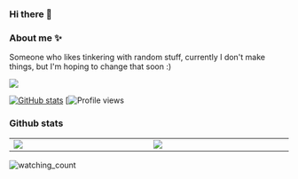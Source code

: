 ### Hi there 👋


### About me ✨

Someone who likes tinkering with random stuff, currently I don't make things, but I'm hoping to change that soon :)


<div style="display: flex; flex-direction: row;">
  <a align="center" href="https://discord.com/users/737340777709043802">
    <img align="center" src="https://lanyard-profile-readme.vercel.app/api/737340777709043802?theme=dark&animated=true&hideDiscrim=true&borderRadius=30px&hideStatus=true"
      </a>
</div>  

  
  [![ GitHub stats](https://github-readme-stats.vercel.app/api?username=SRAB-9)](https://github.com/MrKrishnaAgarwal/readme-components-github)
 [![Profile views](https://gpvc.arturio.dev/[SRAB-9])


### Github stats

<table align="center">
	<tr>
		<td width="1200px">
        <img align="center" src="https://github-readme-stats.vercel.app/api?username=SRAB-9&theme=midnight-purple&show_icons=true&bg_color=0D1117&hide_border=true" draggable="false">
		</td>
		<td width="1200px">
        <img align="center" src="https://github-readme-stats.vercel.app/api/top-langs/?username=SRAB-9&theme=midnight-purple&layout=compact&bg_color=0D1117&hide_border=true" draggable="false">
		</td>
	</tr>
</table>

<img src="https://komarev.com/ghpvc/?username=SRAB-9&color=brightgreen" alt="watching_count" />

  <!--
**srab** is a ✨ _special_ ✨ repository because its `README.md` (this file) appears on your GitHub profile.


Here are some ideas to get you started:

- 🔭 I’m currently working on ...
- 🌱 I’m currently learning ...
- 👯 I’m looking to collaborate on ...
- 🤔 I’m looking for help with ...
- 💬 Ask me about ...
- 📫 How to reach me: ...
- 😄 Pronouns: ...
- ⚡ Fun fact: ...
-->

<!--
**SRAB-9/SRAB-9** is a ✨ _special_ ✨ repository because its `README.md` (this file) appears on your GitHub profile.

Here are some ideas to get you started:

- 🔭 I’m currently working on ...
- 🌱 I’m currently learning ...
- 👯 I’m looking to collaborate on ...
- 🤔 I’m looking for help with ...
- 💬 Ask me about ...
- 📫 How to reach me: ...
- 😄 Pronouns: ...
- ⚡ Fun fact: ...
-->
